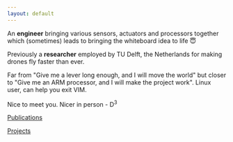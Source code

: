```yaml
---
layout: default
---
```


An **engineer** bringing various sensors, actuators and processors together which (sometimes) leads to bringing the whiteboard idea to life :innocent:

Previously a **researcher** employed by TU Delft, the Netherlands for making drones fly faster than ever.

Far from "Give me a lever long enough, and I will move the world" but closer to "Give me an ARM processor, and I will make the project work". Linux user, can help you exit VIM.

Nice to meet you. Nicer in person - D<sup>3</sup>

<a href="./publications">Publications</a>

<a href="./projects">Projects</a>

